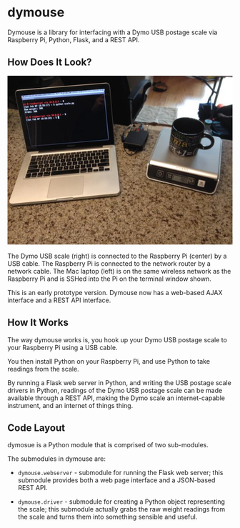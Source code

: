 # dymouse

Dymouse is a library for interfacing with a Dymo USB postage scale 
via Raspberry Pi, Python, Flask, and a REST API.

## How Does It Look?

![The Setup](dymouse/webapp/static/img/dymouse.jpg "The Setup")

The Dymo USB scale (right) is connected to the Raspberry Pi (center) by 
a USB cable. The Raspberry Pi is connected to the network router
by a network cable. The Mac laptop (left) is on the same wireless network
as the Raspberry Pi and is SSHed into the Pi on the terminal window shown.

This is an early prototype version. Dymouse now has a web-based AJAX interface
and a REST API interface.


## How It Works

The way dymouse works is, you hook up your Dymo USB postage scale
to your Raspberry Pi using a USB cable.

You then install Python on your Raspberry Pi, and use Python
to take readings from the scale. 

By running a Flask web server in Python, 
and writing the USB postage scale drivers in Python, 
readings of the Dymo USB postage scale can be made available 
through a REST API, making the Dymo scale an internet-capable
instrument, and an internet of things thing.


## Code Layout

dymosue is a Python module that is comprised of two sub-modules.

The submodules in dymouse are:

* ```dymouse.webserver``` - submodule for running the Flask
    web server; this submodule provides both a web page interface
    and a JSON-based REST API.

* ```dymouse.driver``` - submodule for creating a Python object
    representing the scale; this submodule actually grabs the 
    raw weight readings from the scale and turns them into 
    something sensible and useful.

